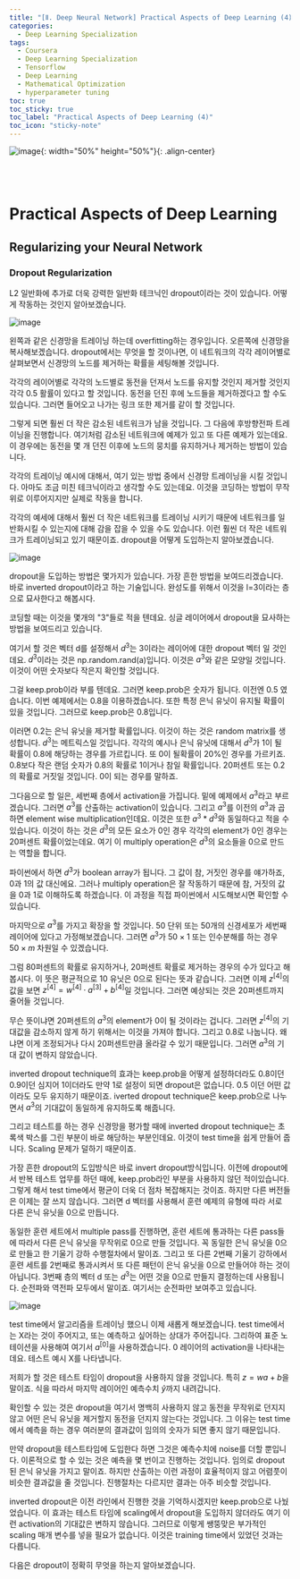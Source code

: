 ```yaml
---
title: "[Ⅱ. Deep Neural Network] Practical Aspects of Deep Learning (4)"
categories:
  - Deep Learning Specialization
tags:
  - Coursera
  - Deep Learning Specialization
  - Tensorflow
  - Deep Learning
  - Mathematical Optimization
  - hyperparameter tuning
toc: true
toc_sticky: true
toc_label: "Practical Aspects of Deep Learning (4)"
toc_icon: "sticky-note"
---
```


![image](https://user-images.githubusercontent.com/55765292/177095282-038ee3ed-f543-4793-9eff-f2d5ac239f36.png){: width="50%" height="50%"}{: .align-center}

<br><br>

# Practical Aspects of Deep Learning

## Regularizing your Neural Network

### Dropout Regularization

L2 일반화에 추가로 더욱 강력한 일반화 테크닉인 dropout이라는 것이 있습니다. 어떻게 작동하는 것인지 알아보겠습니다.

![image](https://user-images.githubusercontent.com/55765292/177447990-2f10cd38-332a-4fea-93d2-9ab8934faa38.png)

왼쪽과 같은 신경망을 트레이닝 하는데 overfitting하는 경우입니다. 오른쪽에 신경망을 복사해보겠습니다. dropout에서는 무엇을 할 것이나면, 이 네트워크의 각각 레이어별로 살펴보면서 신경망의 노드를 제거하는 확률을 세팅해볼 것입니다.

각각의 레이어별로 각각의 노드별로 동전을 던져서 노드를 유지할 것인지 제거할 것인지 각각 0.5 활률이 있다고 할 것입니다. 동전을 던진 후에 노드들을 제거하겠다고 할 수도 있습니다. 그러면 들어오고 나가는 링크 또한 제거를 같이 할 것입니다.

그렇게 되면 훨씬 더 작은 감소된 네트워크가 남을 것입니다. 그 다음에 후방향전파 트레이닝을 진행합니다. 여기처럼 감소된 네트워크에 예제가 있고 또 다른 예제가 있는데요. 이 경우에는 동전을 몇 개 던진 이후에 노드의 뭉치를 유지하거나 제거하는 방법이 있습니다.

각각의 트레이닝 예시에 대해서, 여기 있는 방법 중에서 신경망 트레이닝을 시킬 것입니다. 아마도 조금 미친 테크닉이라고 생각할 수도 있는데요. 이것을 코딩하는 방법이 무작위로 이루어지지만 실제로 작동을 합니다.

각각의 예세에 대해서 훨씬 더 작은 네트워크를 트레이닝 시키기 때문에 네트워크를 일반화시킬 수 있는지에 대해 감을 잡을 수 있을 수도 있습니다. 이런 훨씬 더 작은 네트워크가 트레이닝되고 있기 때문이죠. dropout을 어떻게 도입하는지 알아보겠습니다.

![image](https://user-images.githubusercontent.com/55765292/177448028-65bcd66f-0dfc-4a03-993a-b071e3d33f2b.png)

dropout을 도입하는 방법은 몇가지가 있습니다. 가장 흔한 방법을 보여드리겠습니다. 바로 inverted dropout이라고 하는 기술입니다. 완성도를 위해서 이것을 l=3이라는 층으로 묘사한다고 해봅시다.

코딩할 때는 이것을 몇개의 "3"들로 적을 텐데요. 싱글 레이어에서 dropout을 묘사하는 방법을 보여드리고 있습니다.

여기서 할 것은 벡터 d를 설정해서 $d^3$는 3이라는 레이어에 대한 dropout 벡터 일 것인데요. $d^3$이라는 것은 np.random.rand(a)입니다. 이것은 $a^3$와 같은 모양일 것입니다. 이것이 어떤 숫자보다 작은지 확인할 것입니다.

그걸 keep.prob이라 부를 텐데요. 그러면 keep.prob은 숫자가 됩니다. 이전엔 0.5 였습니다. 이번 예제에서는 0.8을 이용하겠습니다. 또한 특정 은닉 유닛이 유지될 확률이 있을 것입니다. 그러므로 keep.prob은 0.8입니다.

이러면 0.2는 은닉 유닛을 제거할 확률입니다. 이것이 하는 것은 random matrix를 생성합니다. $d^3$는 메트릭스일 것입니다. 각각의 예시나 은닉 유닛에 대해서 $d^3$가 1이 될 확률이 0.8에 해당하는 경우를 가르킵니다. 또 0이 될확률이 20%인 경우를 가르키죠. 0.8보다 작은 랜덤 숫자가 0.8의 확률로 1이거나 참일 확률입니다. 20퍼센트 또는 0.2의 확률로 거짓일 것입니다. 0이 되는 경우를 말하죠.

그다음으로 할 일은, 세번째 층에서 activation을 가집니다. 밑에 예제에서 $a^3$라고 부르겠습니다. 그러면 $a^3$를 산출하는 activation이 있습니다. 그리고 $a^3$를 이전의 $a^3$과 곱하면 element wise multiplication인데요. 이것은 또한 $a^3 * d^3$와 동일하다고 적을 수 있습니다. 이것이 하는 것은 $d^3$의 모든 요소가 0인 경우 각각의 element가 0인 경우는 20퍼센트 확률이었는데요. 여기 이 multiply operation은 $d^3$의 요소들을 0으로 만드는 역할을 합니다.

파이썬에서 하면 $d^3$가 boolean array가 됩니다. 그 값이 참, 거짓인 경우를 얘가하죠, 0과 1의 값 대신에요. 그러나 multiply operation은 잘 작동하기 때문에 참, 거짓의 값을 0과 1로 이해하도록 하겠습니다. 이 과정을 직접 파이썬에서 시도해보시면 확인할 수 있습니다.

마지막으로 $a^3$를 가지고 확장을 할 것입니다. 50 단위 또는 50개의 신경세포가 세번째 레이어에 있다고 가정해보겠습니다. 그러면 $a^3$가 $50 \times 1$ 또는 인수분해를 하는 경우 $50 \times m$ 차원일 수 있겠습니다.

그럼 80퍼센트의 확률로 유지하거나, 20퍼센트 확률로 제거하는 경우의 수가 있다고 해봅시다. 이 뜻은 평균적으로 10 유닛은 0으로 된다는 뜻과 같습니다. 그러면 이제 $z^{[4]}$의 값을 보면 $z^{[4]} = w^{[4]} \cdot a^{[3]} + b^{[4]}$일 것입니다. 그러면 예상되는 것은 20퍼센트까지 줄어들 것입니다.

무슨 뜻이냐면 20퍼센트의 $a^3$의 element가 0이 될 것이라는 겁니다. 그러면 $z^{[4]}$의 기대값을 감소하지 않게 하기 위해서는 이것을 가져야 합니다. 그리고 0.8로 나눕니다. 왜냐면 이게 조정되거나 다시 20퍼센트만큼 올라갈 수 있기 때문입니다. 그러면 $a^3$의 기대 값이 변하지 않았습니다.

inverted dropout technique의 효과는 keep.prob을 어떻게 설정하더라도 0.8이던 0.9이던 심지어 1이더라도 만약 1로 설정이 되면 dropout은 없습니다. 0.5 이던 어떤 값이라도 모두 유지하기 때문이죠. iverted dropout technique은 keep.prob으로 나누면서 $a^3$의 기대값이 동일하게 유지하도록 해줍니다.

그리고 테스트를 하는 경우 신경망을 평가할 때에 inverted dropout technique는 초록색 박스를 그린 부분이 바로 해당하는 부분인데요. 이것이 test time을 쉽게 만들어 줍니다. Scaling 문제가 덜하기 때문이죠.

가장 흔한 dropout의 도입방식은 바로 invert dropout방식입니다. 이전에 dropout에서 반복 테스트 업무를 하던 때에, keep.prob라인 부분을 사용하지 않던 적이있습니다. 그렇게 해서 test time에서 평균이 더욱 더 점차 복잡해지는 것이죠. 하지만 다른 버전들은 이제는 잘 쓰지 않습니다. 그러면 d 벡터를 사용해서 훈련 예제의 유형에 따라 서로 다른 은닉 유닛을 0으로 만듭니다. 

동일한 훈련 세트에서 multiple pass를 진행하면, 훈련 세트에 통과하는 다른 pass들에 따라서 다른 은닉 유닛을 무작위로 0으로 만들 것입니다. 꼭 동일한 은닉 유닛을 0으로 만들고 한 기울기 강하 수행절차에서 말이죠. 그리고 또 다른 2번째 기울기 강하에서 훈련 세트를 2번째로 통과시켜서 또 다른 패턴이 은닉 유닛을 0으로 만들어야 하는 것이 아닙니다. 3번째 층의 벡터 d 또는 $d^3$는 어떤 것을 0으로 만들지 결정하는데 사용됩니다. 순전파와 역전파 모두에서 말이죠. 여기서는 순전파만 보여주고 있습니다.

![image](https://user-images.githubusercontent.com/55765292/177448054-8e8abf04-573c-4ec6-a12f-c7d583da71e2.png)

test time에서 알고리즘을 트레이닝 했으니 이제 새롭게 해보겠습니다. test time에서는 X라는 것이 주어지고, 또는 예측하고 싶어하는 상대가 주어집니다. 그리하여 표준 노테이션을 사용해여 여기서 $a^{[0]}$을 사용하겠습니다. 0 레이어의 activation을 나타내는데요. 테스트 예시 X를 나타냅니다.

저희가 할 것은 테스트 타임이 dropout을 사용하지 않을 것입니다. 특히 $z = wa + b$을 말이죠. 식을 따라서 마지막 레이어인 예측수치 $\hat{y}$까지 내려갑니다.

확인할 수 있는 것은 dropout을 여기서 명백히 사용하지 않고 동전을 무작위로 던지지 않고 어떤 은닉 유닛을 제거할지 동전을 던지지 않는다는 것입니다. 그 이유는 test time에서 예측을 하는 경우 여러분의 결과값이 임의의 숫자가 되면 좋지 않기 때문입니다.

만약 dropout을 테스트타임에 도입한다 하면 그것은 예측수치에 noise를 더할 뿐입니다. 이론적으로 할 수 있는 것은 예측을 몇 번이고 진행하는 것입니다. 임의로 dropout된 은닉 유닛을 가지고 말이죠. 하지만 산출하는 이런 과정이 효율적이지 않고 어렴풋이 비슷한 결과값을 줄 것입니다. 진행절차는 다르지만 결과는 아주 비슷할 것입니다.

inverted dropout은 이전 라인에서 진행한 것을 기억하시겠지만 keep.prob으로 나눴었습니다. 이 효과는 테스트 타임에 scaling에서 dropout을 도입하지 않더라도 여기 이런 activation의 기대값은 변하지 않습니다. 그러므로 이렇게 쌩뚱맞은 부가적인 scaling 매개 변수를 넣을 필요가 없습니다. 이것은 training time에서 있었던 것과는 다릅니다.

다음은 dropout이 정확히 무엇을 하는지 알아보겠습니다.
